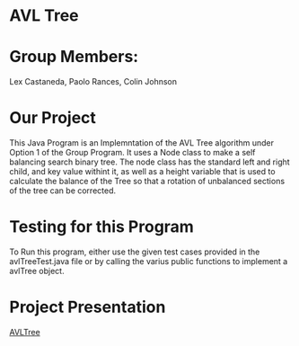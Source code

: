 # AVL Tree
# Group Members: 
Lex Castaneda, Paolo Rances, Colin Johnson
# Our Project
This Java Program is an Implemntation of the AVL Tree algorithm under Option 1 of the Group Program. 
It uses a Node class to make a self balancing search binary tree.
The node class has the standard left and right child, and key value withint it, as well as a height variable that is used to calculate the balance of the Tree so
 that a rotation of unbalanced sections of the tree can be corrected.
# 
# Testing for this Program
To Run this program, either use the given test cases provided in the avlTreeTest.java file or by calling the varius public functions to implement a avlTree object. 
# Project Presentation
[AVLTree](https://docs.google.com/presentation/d/1XR59ATMpIEqKdFO7RSohuFq-cdtqWwyj/edit?usp=sharing&ouid=100532028885950988787&rtpof=true&sd=true)

